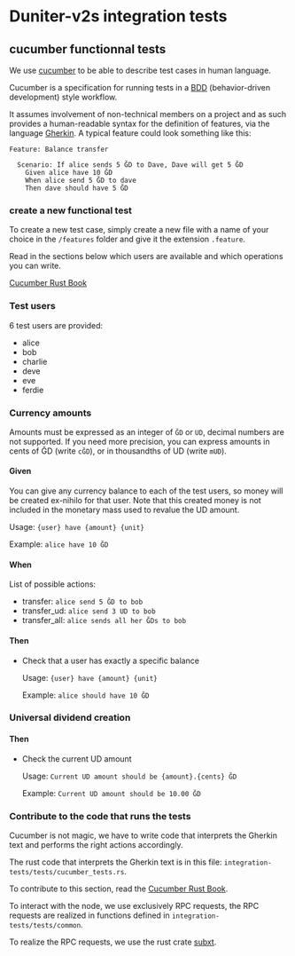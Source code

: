 # Duniter-v2s integration tests

## cucumber functionnal tests

We use [cucumber] to be able to describe test cases in human language.

Cucumber is a specification for running tests in a [BDD] (behavior-driven development) style
workflow.

It assumes involvement of non-technical members on a project and as such provides a human-readable
syntax for the definition of features, via the language [Gherkin]. A typical feature could look
something like this:

```gherkin
Feature: Balance transfer

  Scenario: If alice sends 5 ĞD to Dave, Dave will get 5 ĞD
    Given alice have 10 ĞD
    When alice send 5 ĞD to dave
    Then dave should have 5 ĞD
```

### create a new functional test

To create a new test case, simply create a new file with a name of your choice in the `/features`
folder and give it the extension `.feature`.

Read in the sections below which users are available and which operations you can write.

 [Cucumber Rust Book]

### Test users

6 test users are provided:

- alice
- bob
- charlie
- deve
- eve
- ferdie

### Currency amounts

Amounts must be expressed as an integer of `ĞD` or `UD`, decimal numbers are not supported.
If you need more precision, you can express amounts in cents of ĞD (write `cĞD`), or in thousandths
of UD (write `mUD`).

#### Given

You can give any currency balance to each of the test users, so money will be created ex-nihilo for
that user. Note that this created money is not included in the monetary mass used to revalue the UD
amount.

Usage: `{user} have {amount} {unit}`

Example: `alice have 10 ĞD`

#### When

List of possible actions:

- transfer: `alice send 5 ĞD to bob`
- transfer_ud: `alice send 3 UD to bob`
- transfer_all: `alice sends all her ĞDs to bob`

#### Then

-  Check that a user has exactly a specific balance

    Usage: `{user} have {amount} {unit}`

    Example: `alice should have 10 ĞD`

### Universal dividend creation

#### Then

-  Check the current UD amount

    Usage: `Current UD amount should be {amount}.{cents} ĞD`

    Example: `Current UD amount should be 10.00 ĞD`

### Contribute to the code that runs the tests

Cucumber is not magic, we have to write code that interprets the Gherkin text and performs the right
actions accordingly.

The rust code that interprets the Gherkin text is in this file:
`integration-tests/tests/cucumber_tests.rs`.

To contribute to this section, read the [Cucumber Rust Book].

To interact with the node, we use exclusively RPC requests, the RPC requests are realized in
functions defined in `integration-tests/tests/common`.

To realize the RPC requests, we use the rust crate [subxt](https://github.com/paritytech/subxt).



[BDD]: https://en.wikipedia.org/wiki/Behavior-driven_development
[cucumber]: https://cucumber.io/
[Cucumber Rust Book]: https://cucumber-rs.github.io/cucumber/current/writing/index.html
[Gherkin]: https://cucumber.io/docs/gherkin/reference
